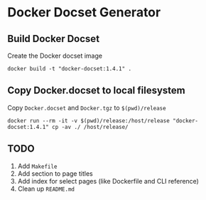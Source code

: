 # Docker Docset Generator

## Build Docker Docset

Create the Docker docset image

```
docker build -t "docker-docset:1.4.1" .
```

## Copy Docker.docset to local filesystem

Copy `Docker.docset` and `Docker.tgz` to `$(pwd)/release`

```
docker run --rm -it -v $(pwd)/release:/host/release "docker-docset:1.4.1" cp -av ./ /host/release/
```

## TODO

1. Add `Makefile`
1. Add section to page titles
1. Add index for select pages (like Dockerfile and CLI reference)
1. Clean up `README.md`
